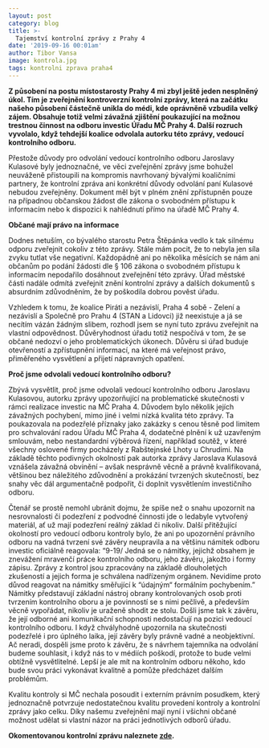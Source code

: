 ```yaml
---
layout: post
category: blog
title: >-  
  Tajemství kontrolní zprávy z Prahy 4
date: '2019-09-16 00:01am'
author: Tibor Vansa
image: kontrola.jpg
tags: kontrolni zprava praha4 
---
```


<b>Z působení na postu místostarosty Prahy 4 mi zbyl ještě jeden nesplněný úkol. Tím je zveřejnění kontroverzní kontrolní zprávy, která na začátku našeho působení částečně unikla do médi, kde oprávněně vzbudila velký zájem. Obsahuje totiž velmi závažná zjištění poukazující na možnou trestnou činnost na odboru investic Úřadu MČ Prahy 4. Další rozruch vyvolalo, když tehdejší koalice odvolala autorku této zprávy, vedoucí kontrolního odboru.</b>

Přestože důvody pro odvolání vedoucí kontrolního odboru Jaroslavy Kulasové byly jednoznačné, ve věci zveřejnění zprávy jsme bohužel neuváženě přistoupili na kompromis navrhovaný bývalými koaličními partnery, že kontrolní zpráva ani konkrétní důvody odvolání paní Kulasové nebudou zveřejněny. Dokument měl být v plném znění zpřístupněn pouze na případnou občanskou žádost dle zákona o svobodném přístupu k informacím nebo k dispozici k nahlédnutí přímo na úřadě MČ Prahy 4.

<b>Občané mají právo na informace</b>

Dodnes netuším, co bývalého starostu Petra Štěpánka vedlo k tak silnému odporu zveřejnit cokoliv z této zprávy. Stále mám pocit, že to nebyla jen síla zvyku tutlat vše negativní. Každopádně ani po několika měsících se nám ani občanům po podání žádosti dle § 106 zákona o svobodném přístupu k informacím nepodařilo dosáhnout zveřejnění této zprávy. Úřad městské části nadále odmítá zveřejnit znění kontrolní zprávy a dalších dokumentů s absurdním zdůvodněním, že by poškodila dobrou pověst úřadu. 

Vzhledem k tomu, že koalice Piráti a nezávislí, Praha 4 sobě - Zelení a nezávislí a Společně pro Prahu 4 (STAN a Lidovci) již neexistuje a já se necítím vázán žádným slibem, rozhodl jsem se nyní tuto zprávu zveřejnit na vlastní odpovědnost. Důvěryhodnost úřadu totiž nespočívá v tom, že se občané nedozví o jeho problematických úkonech. Důvěru si úřad buduje otevřeností a zpřístupnění informací, na které má veřejnost právo, přiměřeného vysvětlení a přijetí nápravných opatření. 

<b>Proč jsme odvolali vedoucí kontrolního odboru?</b>

Zbývá vysvětlit, proč jsme odvolali vedoucí kontrolního odboru Jaroslavu Kulasovou, autorku zprávy upozorňující na problematické skutečnosti v rámci realizace investic na MČ Praha 4. Důvodem bylo několik jejích závažných pochybení, mimo jiné i velmi nízká kvalita této zprávy. Ta poukazovala na podezřelé příznaky jako zakázky s cenou těsně pod limitem pro schvalování radou Úřadu MČ Praha 4, dodatečné plnění k už uzavřeným smlouvám, nebo nestandardní výběrová řízení, například soutěž, v které všechny oslovené firmy pocházely z Rabštejnské Lhoty u Chrudimi. Na základě těchto podivných okolností pak autorka zprávy Jaroslava Kulasová vznášela závažná obvinění – avšak nesprávně věcně a právně kvalifikovaná, většinou bez náležitého zdůvodnění a prokázání tvrzených skutečností, bez snahy věc dál argumentačně podpořit, či doplnit vysvětlením investičního odboru. 

Čtenář se prostě nemohl ubránit dojmu, že spíše než o snahu upozornit na nesrovnalosti či podezření z podvodné činnosti jde o ledabyle vytvořený materiál, ať už mají podezření reálný základ či nikoliv. Další přitěžující okolností pro vedoucí odboru kontroly bylo, že ani po upozornění právního odboru na vadná tvrzení své závěry neupravila a na většinu námitek odboru investic oficiálně reagovala:
“9-19/ Jedná se o námitky, jejichž obsahem je znevážení mravenčí práce kontrolního odboru, jeho závěru, jakožto i formy zápisu. Zprávy z kontrol jsou zpracovány na základě dlouholetých zkušeností a jejich forma je schválena nadřízeným orgánem. Nevidíme proto důvod reagovat na námitky směřující k “údajným“ formálním pochybením.”
Námitky představují základní nástroj obrany kontrolovaných osob proti tvrzením kontrolního oboru a je povinností se s nimi pečlivě, a především věcně vypořádat, nikoliv je uraženě shodit ze stolu. Došli jsme tak k závěru, že její odborné ani komunikační schopnosti nedostačují na pozici vedoucí kontrolního odboru. I když chvályhodně upozornila na skutečnosti podezřelé i pro úplného laika, její závěry byly právně vadné a neobjektivní. Ač neradi, dospěli jsme proto k závěru, že s návrhem tajemníka na odvolání budeme souhlasit, i když nás to v médiích poškodí, protože to bude velmi obtížně vysvětlitelné. Lepší je ale mít na kontrolním odboru někoho, kdo bude svou práci vykonávat kvalitně a pomůže předcházet dalším problémům. 

Kvalitu kontroly si MČ nechala posoudit i externím právním posudkem, který jednoznačně potvrzuje nedostatečnou kvalitu provedení kontroly a kontrolní zprávy jako celku. Díky našemu zveřejnění mají nyní i všichni občané možnost udělat si vlastní názor na práci jednotlivých odborů úřadu.

<b>Okomentovanou kontrolní zprávu naleznete [zde](https://github.com/pirati-web/praha4.pirati.cz/raw/master/_data/Zpr%C3%A1va%20z%20kontroly.pdf).</b>

